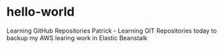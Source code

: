 # hello-world
Learning GitHub Repositories
Patrick - Learning GIT Repositories today to backup my AWS learing work in Elastic Beanstalk
